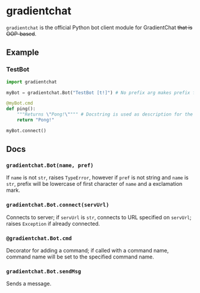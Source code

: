 # gradientchat
`gradientchat` is the official Python bot client module for GradientChat ~~that is OOP-based~~.
## Example
### TestBot
```py
import gradientchat

myBot = gradientchat.Bot("TestBot [t!]") # No prefix arg makes prefix first letter of name + "!"

@myBot.cmd
def ping():
	"""Returns \"Pong!\"""" # Docstring is used as description for the command
	return "Pong!"

myBot.connect()
```
## Docs
### `gradientchat.Bot(name, pref)`
If `name` is not `str`, raises `TypeError`, however if `pref` is not string and `name` is `str`, prefix will be lowercase of first character of `name` and a exclamation mark.
### `gradientchat.Bot.connect(servUrl)`
Connects to server; if `servUrl` is `str`, connects to URL specified on `servUrl`; raises `Exception` if already connected.
### `@gradientchat.Bot.cmd`
Decorator for adding a command; if called with a command name, command name will be set to the specified command name.
### `gradientchat.Bot.sendMsg`
Sends a message.